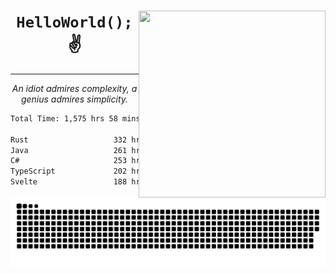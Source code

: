 <div text-align="center">
    <img src="https://i.imgur.com/h1q15Kt.gife" align="right" width="299" height="299">
    <h1 align="center"><code>HelloWorld();</code> ✌️</h1>
    <hr>
    <p align="center"><i>An idiot admires complexity, a genius admires simplicity.</i></p>
</div>

<!--START_SECTION:waka-->

```txt
Total Time: 1,575 hrs 58 mins

Rust                   332 hrs 40 mins █████░░░░░░░░░░░░░░░░░░░░   19.80 %
Java                   261 hrs 57 mins ████░░░░░░░░░░░░░░░░░░░░░   15.60 %
C#                     253 hrs 6 mins  ███▓░░░░░░░░░░░░░░░░░░░░░   15.07 %
TypeScript             202 hrs 23 mins ███░░░░░░░░░░░░░░░░░░░░░░   12.05 %
Svelte                 188 hrs 10 mins ██▓░░░░░░░░░░░░░░░░░░░░░░   11.20 %
```

<!--END_SECTION:waka-->

<picture>
  <source media="(prefers-color-scheme: dark)" srcset="https://raw.githubusercontent.com/Somfic/Somfic/main/github-contribution-grid-snake-dark.svg">
  <source media="(prefers-color-scheme: light)" srcset="https://raw.githubusercontent.com/Somfic/Somfic/main/github-contribution-grid-snake.svg">
  <img alt="github contribution grid snake animation" src="https://raw.githubusercontent.com/Somfic/Somfic/main/github-contribution-grid-snake.svg">
</picture>
